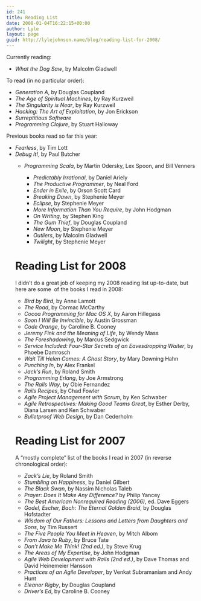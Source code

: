 ```yaml
---
id: 241
title: Reading List
date: 2008-01-04T16:22:15+00:00
author: Lyle
layout: page
guid: http://lylejohnson.name/blog/reading-list-for-2008/
---
```

Currently reading:

  * <cite>What the Dog Saw</cite>, by Malcolm Gladwell

To read (in no particular order):

  * <cite>Generation A</cite>, by Douglas Coupland
  * <cite>The Age of Spiritual Machines</cite>, by Ray Kurzweil
  * <cite>The Singularity is Near</cite>, by Ray Kurzweil
  * <cite>Hacking: The Art of Exploitation</cite>, by Jon Erickson
  * <cite>Surreptitious Software</cite>
  * <cite>Programming Clojure</cite>, by Stuart Halloway

Previous books read so far this year: 

  * <cite>Fearless</cite>, by Tim Lott
  * <cite>Debug It!</cite>, by Paul Butcher 
      * <cite>Programming Scala</cite>, by Martin Odersky, Lex Spoon, and Bill Venners 
          * <cite>Predictably Irrational</cite>, by Daniel Ariely
          * <cite>The Productive Programmer</cite>, by Neal Ford
          * <cite>Ender in Exile</cite>, by Orson Scott Card
          * <cite>Breaking Dawn</cite>, by Stephenie Meyer
          * <cite>Eclipse</cite>, by Stephenie Meyer
          * <cite>More Information Than You Require</cite>, by John Hodgman
          * <cite>On Writing</cite>, by Stephen King
          * <cite>The Gum Thief</cite>, by Douglas Coupland
          * <cite>New Moon</cite>, by Stephenie Meyer
          * <cite>Outliers</cite>, by Malcolm Gladwell
          * <cite>Twilight</cite>, by Stephenie Meyer</ul> 
        # Reading List for 2008
        
        I didn&#8217;t do a great job of keeping my 2008 reading list up-to-date, but here are some  of the books I read in 2008:
        
          * <cite>Bird by Bird</cite>, by Anne Lamott
          * <cite>The Road</cite>, by Cormac McCarthy
          * <cite>Cocoa Programming for Mac OS X</cite>, by Aaron Hillegass<cite></cite>
          * <cite>Soon I Will Be Invincible</cite>, by Austin Grossman
          * <cite>Code Orange</cite>, by Caroline B. Cooney
          * <cite>Jeremy Fink and the Meaning of Life</cite>, by Wendy Mass
          * <cite>The Foreshadowing</cite>, by Marcus Sedgwick
          * <cite>Service Included: Four-Star Secrets of an Eavesdropping Waiter</cite>, by Phoebe Damrosch
          * <cite>Wait Till Helen Comes: A Ghost Story</cite>, by Mary Downing Hahn
          * <cite>Punching In</cite>, by Alex Frankel
          * <cite>Jack&#8217;s Run</cite>, by Roland Smith
          * <cite>Programming Erlang</cite>, by Joe Armstrong
          * _The Rails Way_, by Obie Fernandez
          * _Rails Recipes_, by Chad Fowler
          * _Agile Project Management with Scrum_, by Ken Schwaber
          * _Agile Retrospectives: Making Good Teams Great_, by Esther Derby, Diana Larsen and Ken Schwaber
          * _Bulletproof Web Design_, by Dan Cederholm
        # Reading List for 2007
        
        A &#8220;mostly complete&#8221; list of the books I read in 2007 (in reverse chronological order):
        
          * <cite>Zack&#8217;s Lie</cite>, by Roland Smith
          * <cite>Stumbling on Happiness</cite>, by Daniel Gilbert
          * <cite>The Black Swan</cite>, by Nassim Nicholas Taleb
          * <cite>Prayer: Does It Make Any Difference?</cite> by Philip Yancey
          * <cite>The Best American Nonrequired Reading (2006)</cite>, ed. Dave Eggers
          * <cite>Godel, Escher, Bach: The Eternal Golden Braid</cite>, by Douglas Hofstadter
          * <cite>Wisdom of Our Fathers: Lessons and Letters from Daughters and Sons</cite>, by Tim Russert
          * <cite>The Five People You Meet in Heaven</cite>, by Mitch Albom
          * _From Java to Ruby_, by Bruce Tate
          * _Don&#8217;t Make Me Think! (2nd ed.)_, by Steve Krug
          * _The Areas of My Expertise_, by John Hodgman
          * <cite>Agile Web Development with Rails (2nd ed.)</cite>, by Dave Thomas and David Heinemeier Hansson
          * <cite>Practices of an Agile Developer</cite>, by Venkat Subramaniam and Andy Hunt
          * <cite>Eleanor Rigby</cite>, by Douglas Coupland
          * <cite>Driver&#8217;s Ed</cite>, by Caroline B. Cooney</p>